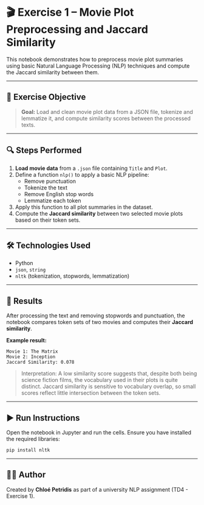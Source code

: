 # 🎬 Exercise 1 – Movie Plot Preprocessing and Jaccard Similarity

This notebook demonstrates how to preprocess movie plot summaries using basic Natural Language Processing (NLP) techniques and compute the Jaccard similarity between them.

---

## 📝 Exercise Objective

> **Goal:** Load and clean movie plot data from a JSON file, tokenize and lemmatize it, and compute similarity scores between the processed texts.

---

## 🔍 Steps Performed

1. **Load movie data** from a `.json` file containing `Title` and `Plot`.
2. Define a function `nlp()` to apply a basic NLP pipeline:
   - Remove punctuation
   - Tokenize the text
   - Remove English stop words
   - Lemmatize each token
3. Apply this function to all plot summaries in the dataset.
4. Compute the **Jaccard similarity** between two selected movie plots based on their token sets.

---

## 🛠 Technologies Used

- Python
- `json`, `string`
- `nltk` (tokenization, stopwords, lemmatization)

---

## 🧪 Results

After processing the text and removing stopwords and punctuation, the notebook compares token sets of two movies and computes their **Jaccard similarity**.

**Example result:**

```text
Movie 1: The Matrix
Movie 2: Inception
Jaccard Similarity: 0.078
```

> Interpretation: A low similarity score suggests that, despite both being science fiction films, the vocabulary used in their plots is quite distinct. Jaccard similarity is sensitive to vocabulary overlap, so small scores reflect little intersection between the token sets.

---

## ▶️ Run Instructions

Open the notebook in Jupyter and run the cells. Ensure you have installed the required libraries:

```bash
pip install nltk
```

---

## 👩‍💻 Author

Created by **Chloé Petridis** as part of a university NLP assignment (TD4 - Exercise 1).
